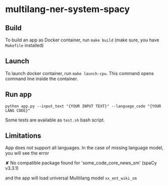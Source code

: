 # multilang-ner-system-spacy

## Build

To build an app as Docker container, run `make build` (make sure, you have `Makefile` installed)

## Launch

To launch docker container, run `make launch-cpu`. This command opens command line inside the container.

## Run app

```
python app.py --input_text "{YOUR INPUT TEXT}" --language_code "{YOUR LANG CODE}"
```

Some tests are available as `test.sh` bash script.

## Limitations

App does not support all languages. In the case of missing language model, you will see the error

✘ No compatible package found for 'some_code_core_news_sm' (spaCy
v3.3.1)

and the app will load universal Mulitilang model `xx_ent_wiki_sm`
